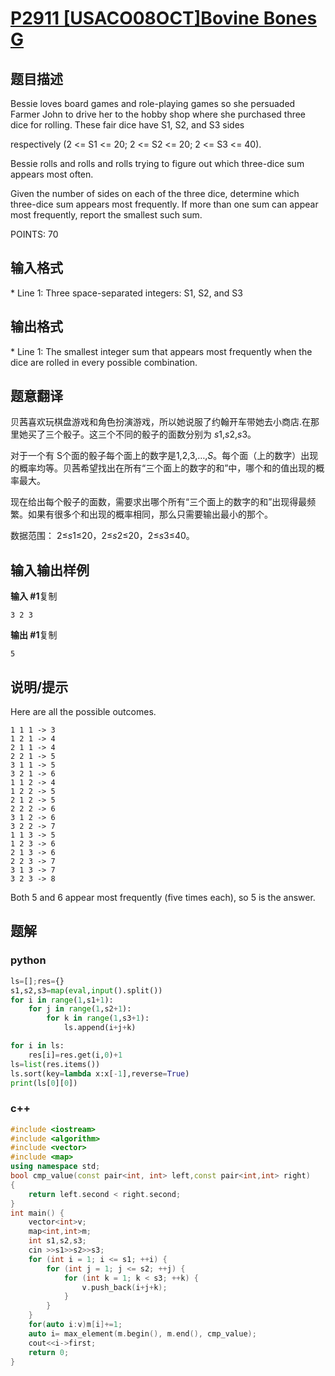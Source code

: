 # [P2911 [USACO08OCT]Bovine Bones G](https://www.luogu.com.cn/problem/P2911)

## 题目描述

Bessie loves board games and role-playing games so she persuaded Farmer John to drive her to the hobby shop where she purchased three dice for rolling. These fair dice have S1, S2, and S3 sides

respectively (2 <= S1 <= 20; 2 <= S2 <= 20; 2 <= S3 <= 40).

Bessie rolls and rolls and rolls trying to figure out which three-dice sum appears most often.

Given the number of sides on each of the three dice, determine which three-dice sum appears most frequently. If more than one sum can appear most frequently, report the smallest such sum.

POINTS: 70

## 输入格式

\* Line 1: Three space-separated integers: S1, S2, and S3

## 输出格式

\* Line 1: The smallest integer sum that appears most frequently when the dice are rolled in every possible combination.

## 题意翻译

贝茜喜欢玩棋盘游戏和角色扮演游戏，所以她说服了约翰开车带她去小商店.在那里她买了三个骰子。这三个不同的骰子的面数分别为 *s*1,*s*2,*s*3。

对于一个有 S个面的骰子每个面上的数字是1,2,3,…,*S*。每个面（上的数字）出现的概率均等。贝茜希望找出在所有“三个面上的数字的和”中，哪个和的值出现的概率最大。

现在给出每个骰子的面数，需要求出哪个所有“三个面上的数字的和”出现得最频繁。如果有很多个和出现的概率相同，那么只需要输出最小的那个。

数据范围： 2≤*s*1≤20，2≤*s*2≤20，2≤*s*3≤40。

## 输入输出样例

**输入 #1**复制

```
3 2 3 
```

**输出 #1**复制

```
5 
```

## 说明/提示

Here are all the possible outcomes.

```
1 1 1 -> 3  
1 2 1 -> 4  
2 1 1 -> 4  
2 2 1 -> 5  
3 1 1 -> 5  
3 2 1 -> 6 
1 1 2 -> 4  
1 2 2 -> 5  
2 1 2 -> 5  
2 2 2 -> 6  
3 1 2 -> 6  
3 2 2 -> 7 
1 1 3 -> 5  
1 2 3 -> 6  
2 1 3 -> 6  
2 2 3 -> 7  
3 1 3 -> 7  
3 2 3 -> 8
```

Both 5 and 6 appear most frequently (five times each), so 5 is the answer.

## 题解

### python

```python
ls=[];res={}
s1,s2,s3=map(eval,input().split())
for i in range(1,s1+1):
    for j in range(1,s2+1):
        for k in range(1,s3+1):
            ls.append(i+j+k)

for i in ls:
    res[i]=res.get(i,0)+1
ls=list(res.items())
ls.sort(key=lambda x:x[-1],reverse=True)
print(ls[0][0])
```

### c++

```cpp
#include <iostream>
#include <algorithm>
#include <vector>
#include <map>
using namespace std;
bool cmp_value(const pair<int, int> left,const pair<int,int> right)
{
    return left.second < right.second;
}
int main() {
    vector<int>v;
    map<int,int>m;
    int s1,s2,s3;
    cin >>s1>>s2>>s3;
    for (int i = 1; i <= s1; ++i) {
        for (int j = 1; j <= s2; ++j) {
            for (int k = 1; k < s3; ++k) {
                v.push_back(i+j+k);
            }
        }
    }
    for(auto i:v)m[i]+=1;
    auto i= max_element(m.begin(), m.end(), cmp_value);
    cout<<i->first;
    return 0;
}
```

